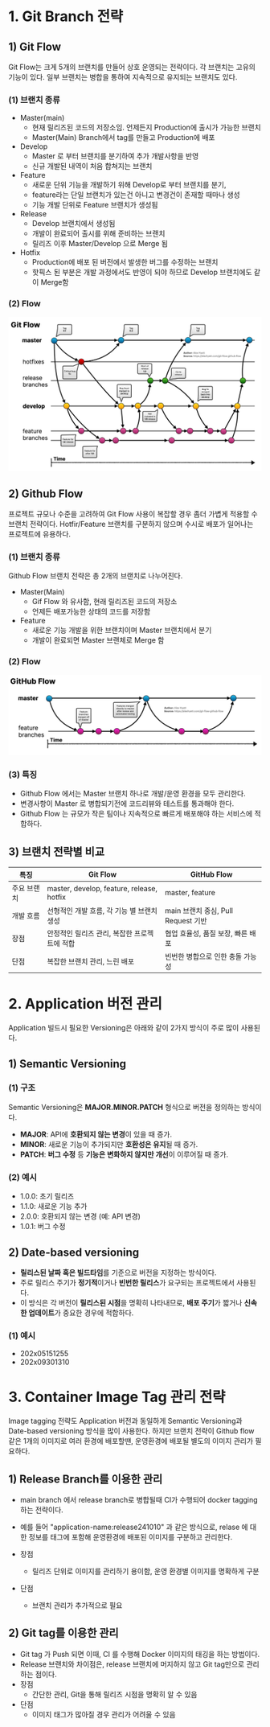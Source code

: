 

# 1. Git Branch 전략



## 1) Git Flow

Git Flow는 크게 5개의 브랜치를 만들어 상호 운영되는 전략이다. 각 브랜치는 고유의 기능이 있다. 일부 브랜치는 병합을 통하여 지속적으로 유지되는 브랜치도 있다.



### (1) 브랜치 종류

 - Master(main)
   - 현재 릴리즈된 코드의 저장소임. 언제든지 Production에 출시가 가능한 브랜치
   - Master(Main) Branch에서 tag를 만들고 Production에 배포
- Develop
  - Master 로 부터 브랜치를 분기하여 추가 개발사항을 반영
  - 신규 개발된 내역이 처음 합쳐지는 브랜치
- Feature
  - 새로운 단위 기능을 개발하기 위해 Develop로 부터 브랜치를 분기, 
  - feature라는 단일 브랜치가 있는건 아니고 변경건이 존재할 때마나 생성
  - 기능 개발 단위로 Feature 브랜치가 생성됨
- Release
  - Develop 브랜치에서 생성됨
  - 개발이 완료되어 출시를 위해 준비하는 브랜치
  - 릴리즈 이후 Master/Develop 으로 Merge 됨
- Hotfix
  - Production에 배포 된 버전에서 발생한 버그를 수정하는 브랜치
  - 핫픽스 된 부분은 개발 과정에서도 반영이 되야 하므로 Develop 브랜치에도 같이 Merge함



### (2) Flow

![img](./assets/img-20241001141304728.png)





## 2) Github Flow

프로젝트 규모나 수준을 고려하여 Git Flow 사용이 복잡할 경우 좀더 가볍게 적용할 수 브랜치 전략이다. Hotfir/Feature 브랜치를 구분하지 않으며 수시로 배포가 일어나는 프로젝트에 유용하다.



### (1) 브랜치 종류

Github Flow 브랜치 전략은 총 2개의 브랜치로 나누어진다.

* Master(Main)
  * Gif Flow 와 유사함, 현래 릴리즈된 코드의 저장소
  * 언제든 배포가능한 상태의 코드를 저장함
* Feature
  * 새로운 기능 개발을 위한 브랜치이며 Master 브랜치에서 분기
  * 개발이 완료되면 Master 브랜체로 Merge 함





### (2) Flow

![img](./assets/img.png)



### (3) 특징

- Github Flow 에서는 Master 브랜치 하나로 개발/운영 환경을 모두 관리한다.
- 변경사항이 Master 로 병합되기전에 코드리뷰와 테스트를 통과해야 한다.
- Github Flow 는 규모가 작은 팀이나 지속적으로 빠르게 배포해야 하는 서비스에 적합하다.





## 3) 브랜치 전략별 비교

| 특징        | Git Flow                                     | GitHub Flow                         |
| ----------- | -------------------------------------------- | ----------------------------------- |
| 주요 브랜치 | master, develop, feature, release, hotfix    | master, feature                     |
| 개발 흐름   | 선형적인 개발 흐름, 각 기능 별 브랜치 생성   | main 브랜치 중심, Pull Request 기반 |
| 장점        | 안정적인 릴리즈 관리, 복잡한 프로젝트에 적합 | 협업 효율성, 품질 보장, 빠른 배포   |
| 단점        | 복잡한 브랜치 관리, 느린 배포                | 빈번한 병합으로 인한 충돌 가능성    |





# 2. Application 버전 관리

Application 빌드시 필요한 Versioning은 아래와 같이 2가지 방식이 주로 많이 사용된다.



## 1) Semantic Versioning

### (1) 구조

Semantic Versioning은 **MAJOR.MINOR.PATCH** 형식으로 버전을 정의하는 방식이다.

- **MAJOR**: API에 **호환되지 않는 변경**이 있을 때 증가.
- **MINOR**: 새로운 기능이 추가되지만 **호환성은 유지**될 때 증가.
- **PATCH**: **버그 수정** 등 **기능은 변화하지 않지만 개선**이 이루어질 때 증가.



### (2) 예시

- 1.0.0: 초기 릴리즈
- 1.1.0: 새로운 기능 추가
- 2.0.0: 호환되지 않는 변경 (예: API 변경)
- 1.0.1: 버그 수정



## 2) Date-based versioning

- **릴리스된 날짜 혹은 빌드타임**를 기준으로 버전을 지정하는 방식이다. 
- 주로 릴리스 주기가 **정기적**이거나 **빈번한 릴리스**가 요구되는 프로젝트에서 사용된다. 
- 이 방식은 각 버전이 **릴리스된 시점**을 명확히 나타내므로, **배포 주기**가 짧거나 **신속한 업데이트**가 중요한 경우에 적합하다.

### (1) 예시

* 202x05151255
* 202x09301310



# 3. Container Image Tag 관리 전략

Image tagging 전략도 Application 버전과 동일하게 Semantic Versioning과 Date-based versioning 방식을 많이 사용한다.  하지만 브랜치 전략이 Github flow 같은 1개의 이미지로 여러 환경에 배포할땐, 운영환경에 배포될 별도의 이미지 관리가 필요하다.



## 1) Release Branch를 이용한 관리

- main branch 에서 release branch로 병합될때 CI가 수행되어 docker tagging 하는 전략이다.
- 예를 들어 "application-name:release241010" 과 같은 방식으로, relase 에 대한 정보를 태그에 포함해 운영환경에 배포된 이미지를 구분하고 관리한다.
- 장점
  - 릴리즈 단위로 이미지를 관리하기 용이함, 운영 환경별 이미지를 명확하게 구분

- 단점
  - 브랜치 관리가 추가적으로 필요


## 2) Git tag를 이용한 관리

- Git tag 가 Push 되면 이때, CI 를 수행해 Docker 이미지의 태깅을 하는 방법이다.
- Release 브랜치와 차이점은, release 브랜치에 머지하지 않고 Git tag만으로 관리하는 점이다.
- 장점
  - 간단한 관리, Git을 통해 릴리즈 시점을 명확히 알 수 있음
- 단점
  - 이미지 태그가 많아질 경우 관리가 어려울 수 있음